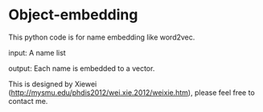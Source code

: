 # Object-embedding
This python code is for name embedding like word2vec.

input: A name list

output: Each name is embedded to a vector.

This is designed by Xiewei (http://mysmu.edu/phdis2012/wei.xie.2012/weixie.htm), please feel free to contact me.
